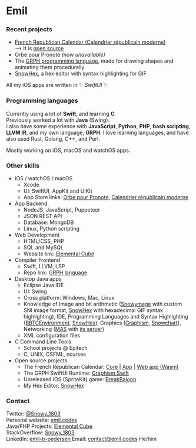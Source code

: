 # Emil

### Recent projects

- [French Republican Calendar (Calendrier républicain moderne)](https://apps.apple.com/fr/app/calendrier-republicain-moderne/id1509106182)  
—> It is [open source](https://github.com/Snowy1803/FrenchRepublicanCalendar)
- Orbe pour Pronote *(now unavailable)*
- The [GRPH programming language](https://github.com/grph-lang/grph), made for drawing shapes and animating them procedurally
- [SnowHex](https://github.com/Snowy1803/SnowHex), a hex editor with syntax highlighting for GIF

All my iOS apps are written in ✨ _SwiftUI_ ✨

### Programming languages

Currently using a lot of **Swift**, and learning **C**.  
Previously worked a lot with **Java** (Swing).  
I also have some experience with **JavaScript**, **Python**, **PHP**, **bash scripting**, **LLVM IR**, and my own language, **GRPH**.
I love learning languages, and have also used Rust, Golang, C++, and Perl.

Mostly working on iOS, macOS and watchOS apps.

### Other skills

 - iOS / watchOS / macOS
    - Xcode
    - UI: SwiftUI, AppKit and UIKit
    - App Store links: [Orbe pour Pronote](https://apps.apple.com/fr/app/orbe-pour-pronote/id1508406857), [Calendrier républicain moderne](https://apps.apple.com/fr/app/calendrier-republicain-moderne/id1509106182)
 - App Backend
    - NodeJS, JavaScript, Puppeteer
    - JSON REST API
    - Database: MongoDB
    - Linux, Python scripting
 - Web Development
    - HTML/CSS, PHP
    - SQL and MySQL
    - Website link: [Elemental Cube](https://ec.emil.codes)
 - Compiler Frontend
    - Swift, LLVM, LSP
    - Repo link: [GRPH language](https://github.com/grph-lang/grph)
 - Desktop Java apps
    - Eclipse Java IDE
    - UI: Swing
    - Cross platform: Windows, Mac, Linux
    - Knowledge of Image and bit arithmetic ([Snowymage](https://ec.emil.codes/product/11) with custom SNI image format, [SnowHex](https://ec.emil.codes/product/10) with hexadecimal GIF syntax highlighting), IDE, Programming Languages and Syntax Highlighting ([BBTCEnvironment](https://ec.emil.codes/product/6), [SnowHex](https://ec.emil.codes/product/10)), Graphics ([Graphism](https://ec.emil.codes/product/4), [Snowchart](https://ec.emil.codes/product/5)), Networking ([MAS](https://ec.emil.codes/product/2) with [its server](https://ec.emil.codes/product/8))
    - XML configuration files
  - C Command Line Tools
    - School projects @ Epitech
    - C, UNIX, CSFML, ncurses
  - Open source projects
    - The French Republican Calendar: [Core](https://github.com/Snowy1803/FrenchRepublicanCalendarCore) | [App](https://github.com/Snowy1803/FrenchRepublicanCalendar) | [Web app (Wasm)](https://github.com/Snowy1803/FrenchRepublicanCalendarWeb)
    - The GRPH SwiftUI Runtime: [Graphism Swift](https://github.com/Snowy1803/Graphism-Swift)
    - Unreleased iOS (SpriteKit) game: [BreakBaloon](https://github.com/Snowy1803/BreakBaloon-mobile)
    - My Hex Editor: [SnowHex](https://github.com/Snowy1803/SnowHex)

### Contact

Twitter: [@Snowy_1803](https://twitter.com/Snowy_1803)  
Personal website: [emil.codes](https://emil.codes)  
Java/PHP Projects: [Elemental Cube](https://ec.emil.codes)  
StackOverflow: [Snowy_1803](https://stackoverflow.com/users/6551357/snowy-1803)  
LinkedIn: [emil-b-pedersen](https://www.linkedin.com/in/emil-b-pedersen/)
Email: [contact@emil.codes](mailto:contact@emil.codes)
He/him
